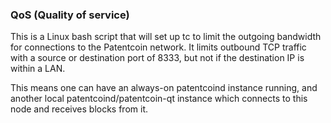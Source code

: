 ### QoS (Quality of service) ###

This is a Linux bash script that will set up tc to limit the outgoing bandwidth for connections to the Patentcoin network. It limits outbound TCP traffic with a source or destination port of 8333, but not if the destination IP is within a LAN.

This means one can have an always-on patentcoind instance running, and another local patentcoind/patentcoin-qt instance which connects to this node and receives blocks from it.
